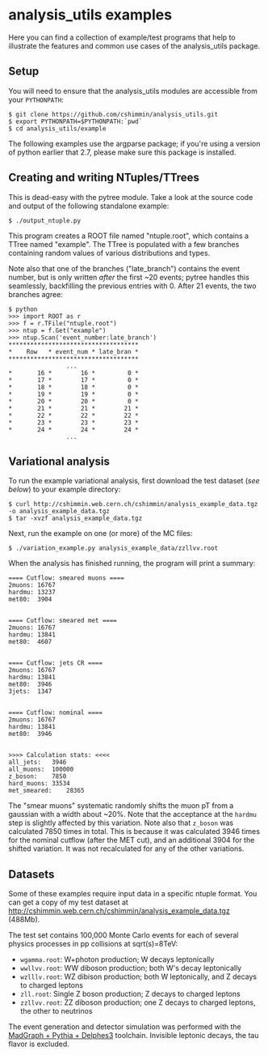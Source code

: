 analysis_utils examples
=======================
Here you can find a collection of example/test programs that help to illustrate the features and common use cases of the analysis_utils package.

Setup
-----
You will need to ensure that the analysis_utils modules are accessible from your `PYTHONPATH`:
```
$ git clone https://github.com/cshimmin/analysis_utils.git
$ export PYTHONPATH=$PYTHONPATH:`pwd`
$ cd analysis_utils/example
```
The following examples use the argparse package; if you're using a version of python earlier that 2.7, please make sure this package is installed.

Creating and writing NTuples/TTrees
-----------------------------------
This is dead-easy with the pytree module.
Take a look at the source code and output of the following standalone example:
```
$ ./output_ntuple.py
```
This program creates a ROOT file named "ntuple.root", which contains a TTree named "example".
The TTree is populated with a few branches containing random values of various distributions and types.

Note also that one of the branches ("late_branch") contains the event number, but is only written _after_ the first ~20 events; pytree handles this seamlessly, backfilling the previous entries with 0. After 21 events, the two branches agree:
```
$ python
>>> import ROOT as r
>>> f = r.TFile("ntuple.root")
>>> ntup = f.Get("example")
>>> ntup.Scan('event_number:late_branch')
************************************
*    Row   * event_num * late_bran *
************************************
                ...
*       16 *        16 *         0 *
*       17 *        17 *         0 *
*       18 *        18 *         0 *
*       19 *        19 *         0 *
*       20 *        20 *         0 *
*       21 *        21 *        21 *
*       22 *        22 *        22 *
*       23 *        23 *        23 *
*       24 *        24 *        24 *
                ...
```

Variational analysis
--------------------
To run the example variational analysis, first download the test dataset (_see below_) to your example directory:
```
$ curl http://cshimmin.web.cern.ch/cshimmin/analysis_example_data.tgz -o analysis_example_data.tgz
$ tar -xvzf analysis_example_data.tgz
```

Next, run the example on one (or more) of the MC files:
```
$ ./variation_example.py analysis_example_data/zzllvv.root
```

When the analysis has finished running, the program will print a summary:
```
==== Cutflow: smeared muons ====
2muons: 16767
hardmu: 13237
met80:  3904


==== Cutflow: smeared met ====
2muons: 16767
hardmu: 13841
met80:  4607


==== Cutflow: jets CR ====
2muons: 16767
hardmu: 13841
met80:  3946
3jets:  1347


==== Cutflow: nominal ====
2muons: 16767
hardmu: 13841
met80:  3946


>>>> Calculation stats: <<<<
all_jets:   3946
all_muons:  100000
z_boson:    7850
hard_muons: 33534
met_smeared:    28365
```
The "smear muons" systematic randomly shifts the muon pT from a gaussian with a width about ~20%.
Note that the acceptance at the `hardmu` step is slightly affected by this variation.
Note also that `z_boson` was calculated 7850 times in total.
This is because it was calculated 3946 times for the nominal cutflow (after the MET cut), and an additional 3904 for the shifted variation.
It was not recalculated for any of the other variations.

Datasets
--------
Some of these examples require input data in a specific ntuple format.
You can get a copy of my test dataset at http://cshimmin.web.cern.ch/cshimmin/analysis_example_data.tgz (488Mb).

The test set contains 100,000 Monte Carlo events for each of several physics processes in pp collisions at sqrt(s)=8TeV:
 * `wgamma.root`: W+photon production; W decays leptonically
 * `wwllvv.root`: WW diboson production; both W's decay leptonically
 * `wzlllv.root`: WZ dibison production; both W leptonically, and Z decays to charged leptons
 * `zll.root`: Single Z boson production; Z decays to charged leptons
 * `zzllvv.root`: ZZ diboson production; one Z decays to charged leptons, the other to neutrinos

The event generation and detector simulation was performed with the [MadGraph + Pythia + Delphes3](http://madgraph.hep.uiuc.edu/) toolchain.
Invisible leptonic decays, the tau flavor is excluded.
